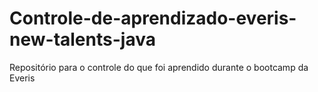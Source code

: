 # Controle-de-aprendizado-everis-new-talents-java
Repositório para o controle do que foi aprendido durante o bootcamp da Everis
